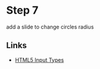 # Step 7

add a slide to change circles radius

## Links

- [HTML5 Input Types](http://www.w3schools.com/html5/html5_form_input_types.asp)